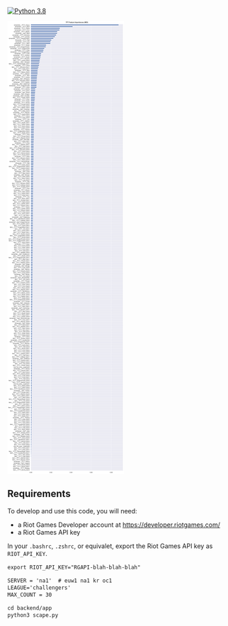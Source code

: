 
[![Python 3.8](https://img.shields.io/badge/python-3.10-blue.svg)](https://www.python.org/downloads/release/python-3100/)


 ![tftfi](./assets/tft_feature_importances.png)
 
## Requirements

To develop and use this code, you will need:

- a Riot Games Developer account at <https://developer.riotgames.com/>
- a Riot Games API key

In your `.bashrc`, `.zshrc`, or equivalet, export the Riot Games API key as `RIOT_API_KEY`.

```
export RIOT_API_KEY="RGAPI-blah-blah-blah"
```

```
SERVER = 'na1'  # euw1 na1 kr oc1
LEAGUE='challengers'
MAX_COUNT = 30
```

```
cd backend/app
python3 scape.py
```